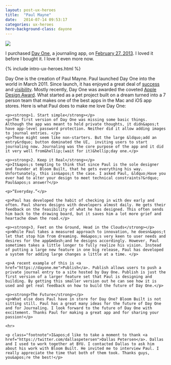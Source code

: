```yaml
---
layout: post-ux-heroes
title:  "Paul Mayne"
date:   2014-07-14 09:53:17
categories: ux-heroes
hero-background-class: dayone
---
```

<div class="thumbnail clearfix">
	<img class="portrait" src="{{ "/images/paul.jpg" | prepend: site.baseurl }}">
</div>
<p class="lead lead-1">I purchased <a href="http://dayoneapp.com/" title="Day One app">Day One</a>, a journaling app, on <a href="https://dayone.me/s6uzh2">February 27, 2013</a>. I loved it before I bought it. I love it even more now.</p>

{% include intro-ux-heroes.html %}	

<div class="body body-2">
	<p>Day One is the creation of Paul Mayne. Paul launched Day One into the world in March 2011.  Since launch, it has enjoyed a great deal of <a href="http://dayoneapp.com/2011/12/best-of-mac-app-store-2011/" title="Best of Mac App Store 2011 | Day One">success</a> and <a href="http://dayoneapp.com/2012/12/app-of-the-year/" title="App of the Year! | Day One">visibility</a>. Mostly recently, Day One was awarded the coveted <a href="https://developer.apple.com/design/awards/2014/Day-One/">Apple Design Award</a>. What started as a pet project built on a dream turned into a 7 person team that makes one of the best apps in the Mac and iOS app stores. Here is what Paul does to make me love Day One:</p>
	
	<p><strong>1. Start simple</strong></p>
	<p>The first version of Day One was missing some basic things. Although the app was meant to hold private thoughts, it didn&apos;t have app-level password protection. Neither did it allow adding images to journal entries. </p>
	<p>These might seem like non-starters. But the large &ldquo;add an entry&rdquo; button dominated the UI,  inviting users to start journaling now. Journaling was the core purpose of the app and it did it very well from&hellip;(wait for it)&hellip;day one.</p>
	
	<p><strong>2. Keep it Real</strong></p>
	<p>It&apos;s tempting to think that since Paul is the sole designer and founder at Bloom Built, that he gets everything his way. Unfortunately, this isn&apos;t the case. I asked Paul, &ldquo;Have you ever had to alter your design to meet technical constraints?&rdquo; Paul&apos;s answer?</p> 
	
	<p>“Everyday.”</p>
	
	<p>Paul has developed the habit of checking in with dev early and often. Paul shares designs with developers almost daily. He gets their feedback on the feasibility of what he has designed. This often sends him back to the drawing board, but it saves him a lot more grief and heartache down the road.</p>

	<p><strong>3. Feet on the Ground, Head in the Clouds</strong></p>
	<p>While Paul takes a measured approach to innovation, he doesn&apos;t let that stop him from dreaming. He&apos;s very keen to user needs and desires for the app&mdash;and he designs accordingly. However, Paul sometimes takes a little longer to fully realize his vision. Instead of putting a large new feature in one big release, Paul has developed a system for adding large changes a little at a time. </p>
	
	<p>A recent example of this is <a href="https://dayone.me">Publish</a>. Publish allows users to push a private journal entry to a site hosted by Day One. Publish is just the first version of a larger feature set that Paul is designing and building. By getting this smaller version out he can see how it is used and get real feedback on how to build the future of Day One.</p>
	
	<p><strong>The Future</strong></p>
	<p>What else does Paul have in store for Day One? Bloom Built is not sitting still. Paul has a great many ideas for the future of Day One and for Journaling. I look forward to the future of Day One with excitement. Thanks Paul for making a great app and for sharing your passion!</p>
	
	<hr>
	
	<p class="footnote">I&apos;d like to take a moment to thank <a href="https://twitter.com/dallaspetersen">Dallas Petersen</a>. Dallas and I used to work together at BYU. I contacted Dallas to ask him about his work with Bloom Built. He invited me to interview Paul. I really appreciate the time that both of them took. Thanks guys, you&apos;re the best!</p>
</div>
